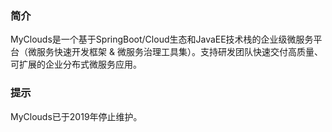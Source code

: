 ### 简介
MyClouds是一个基于SpringBoot/Cloud生态和JavaEE技术栈的企业级微服务平台（微服务快速开发框架 & 微服务治理工具集）。支持研发团队快速交付高质量、可扩展的企业分布式微服务应用。

### 提示
MyClouds已于2019年停止维护。